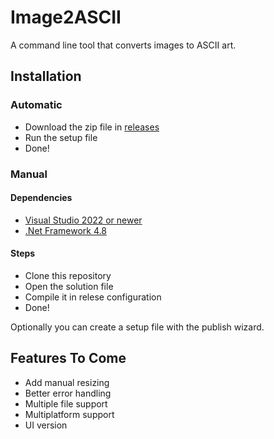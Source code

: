 # Image2ASCII
A command line tool that converts images to ASCII art.

## Installation

### Automatic
- Download the zip file in [releases](https://github.com/obvMellow/Image2ASCII/releases)
- Run the setup file
- Done!

### Manual

#### Dependencies
- [Visual Studio 2022 or newer](https://visualstudio.microsoft.com)
- [.Net Framework 4.8](https://dotnet.microsoft.com/download/dotnet-framework/net48)

#### Steps
- Clone this repository
- Open the solution file
- Compile it in relese configuration
- Done!

Optionally you can create a setup file with the publish wizard.

## Features To Come
- Add manual resizing
- Better error handling
- Multiple file support
- Multiplatform support
- UI version
